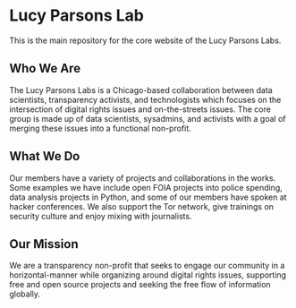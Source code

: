 # Lucy Parsons Lab

This is the main repository for the core website of the Lucy Parsons Labs.

## Who We Are
The Lucy Parsons Labs is a Chicago-based collaboration between data scientists, transparency activists,
and technologists which focuses on the intersection of digital rights issues and on-the-streets issues.
The core group is made up of data scientists, sysadmins, and activists with a goal of merging these issues 
into a functional non-profit.   

## What We Do
Our members have a variety of projects and collaborations in the works. Some examples we have include open FOIA projects into police spending, data analysis projects in Python, and some of our members have spoken at hacker conferences. We also support the Tor network, give trainings on security culture and enjoy mixing with journalists.    

## Our Mission
We are a transparency non-profit that seeks to engage our community in a horizontal-manner while organizing around digital rights issues, supporting free and open source projects and seeking the free flow of information globally. 
